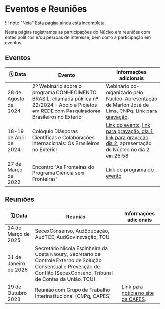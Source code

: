 # Eventos e Reuniões

!!! note "Nota"
    Esta página ainda está incompleta.

Nesta página registramos as participações do Núcleo em reuniões com entes políticos e/ou pessoas de interesse, bem como a participação em eventos.

## Eventos

| 🗓️ Data             | Evento                                                                                                                                             | Informações adicionais                                                                                                                                                                                                                                              |
| ---------------------- | -------------------------------------------------------------------------------------------------------------------------------------------------- | ------------------------------------------------------------------------------------------------------------------------------------------------------------------------------------------------------------------------------------------------------------------- |
| 28 de Agosto de 2024   | 2º Webinário sobre o programa CONHECIMENTO BRASIL, chamada pública nº 22/2024 - Apoio a Projetos em REDE com Pesquisadores Brasileiros no Exterior | Webinário co-organizado pelo Núcleo. Apresentação de Marlon José de Lima, CNPq. [Link para gravação][link-gr-2webinario-cb].                                                                                                                                        |
| 18-19 de Abril de 2024 | Colóquio Diásporas Científicas e Colaborações Internacionais: Os Brasileiros no Exterior                                                           | [Link do evento](https://sephis.org/coloquio_diasporas_cientificas/), [link para gravação, dia 1](https://www.youtube.com/watch?v=o0o2mnEZwtM), [link para gravação, dia 2](https://www.youtube.com/watch?v=lVn7A71D1jw), apresentação do Núcleo no dia 2, em 25:58 |
| 27 de Março de 2022    | Encontro "As Fronteiras do Programa Ciência sem Fronteiras"                                                                                        | [Link do programa do evento][programa-fronteiras-do-csf]                                                                                                                                                                                                                                                                    |

[link-gr-2webinario-cb]: https://www.youtube.com/watch?v=hIlmx_3Bo2o
[programa-fronteiras-do-csf]: https://drive.google.com/file/d/1N8KWUd18tYXgD4SuUVt0kse9XOBwRDYM/view?usp=drive_link

## Reuniões

| 🗓️ Data            | Reunião                                                                                                                                                                     | Informações adicionais                                                                                                                           |
| --------------------- | --------------------------------------------------------------------------------------------------------------------------------------------------------------------------- | ------------------------------------------------------------------------------------------------------------------------------------------------ |
| 14 de Março de 2025   | SecexConsenso, AudEducação, AudTCE, AudGovInovação, TCU                                                                                                                     |                                                                                                                                                  |
| 31 de Janeiro de 2025 | Secretário Nicola Espinheira da Costa Khoury, Secretário de Controle Externo de Solução Consensual e Prevenção de Conflito (SecexConseno, Tribunal de Contas da União, TCU) |                                                                                                                                                  |
| 19 de Outubro 2023    | Reunião com Grupo de Trabalho Interinstitucional (CNPq, CAPES)                                                                                                              | [Link para notícia no site da CAPES](https://www.gov.br/capes/pt-br/assuntos/noticias/capes-cnpq-e-anpg-reunem-se-com-ex-bolsistas-no-exterior). |
